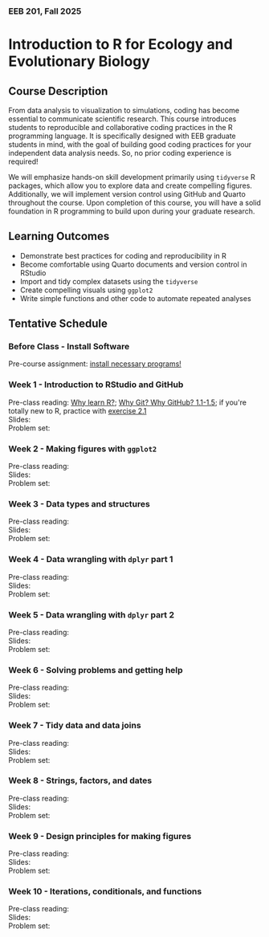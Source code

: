 ### EEB 201, Fall 2025

# Introduction to R for Ecology and Evolutionary Biology


## Course Description
From data analysis to visualization to simulations, coding has become essential to communicate scientific research. This course introduces students to reproducible and collaborative coding practices in the R programming language. It is specifically designed with EEB graduate students in mind, with the goal of building good coding practices for your independent data analysis needs. So, no prior coding experience is required! 

We will emphasize hands-on skill development primarily using `tidyverse` R packages, which allow you to explore data and create compelling figures. Additionally, we will implement version control using GitHub and Quarto throughout the course. Upon completion of this course, you will have a solid foundation in R programming to build upon during your graduate research.  

## Learning Outcomes
* Demonstrate best practices for coding and reproducibility in R
* Become comfortable using Quarto documents and version control in RStudio
* Import and tidy complex datasets using the `tidyverse`
* Create compelling visuals using `ggplot2`
* Write simple functions and other code to automate repeated analyses

## Tentative Schedule

### Before Class - Install Software
Pre-course assignment: [install necessary programs!](https://github.com/stepfanie-aguillon/eeb201-R-course/blob/main/install-guide.md)

### Week 1 - Introduction to RStudio and GitHub
Pre-class reading: [Why learn R?](https://datacarpentry.github.io/R-ecology-lesson/introduction-r-rstudio.html#why-learn-r); [Why Git? Why GitHub? 1.1-1.5](https://happygitwithr.com/big-picture); if you're totally new to R, practice with [exercise 2.1](https://stat545.com/r-basics.html) <br>
Slides: <br> 
Problem set: <br>

### Week 2 - Making figures with `ggplot2`
Pre-class reading: <br>
Slides: <br> 
Problem set: <br>

### Week 3 - Data types and structures
Pre-class reading: <br>
Slides: <br> 
Problem set: <br>

### Week 4 - Data wrangling with `dplyr` part 1
Pre-class reading: <br>
Slides: <br> 
Problem set: <br>

### Week 5 - Data wrangling with `dplyr` part 2
Pre-class reading: <br>
Slides: <br> 
Problem set: <br>

### Week 6 - Solving problems and getting help
Pre-class reading: <br>
Slides: <br> 
Problem set: <br>

### Week 7 - Tidy data and data joins
Pre-class reading: <br>
Slides: <br> 
Problem set: <br>

### Week 8 - Strings, factors, and dates
Pre-class reading: <br>
Slides: <br> 
Problem set: <br>

### Week 9 - Design principles for making figures
Pre-class reading: <br>
Slides: <br> 
Problem set: <br>

### Week 10 - Iterations, conditionals, and functions
Pre-class reading: <br>
Slides: <br> 
Problem set: <br>
